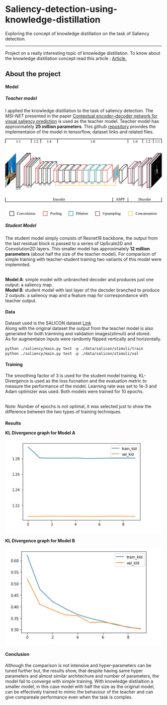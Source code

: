 # Saliency-detection-using-knowledge-distillation
Exploring the concept of knowledge distillation on the task of Saliency detection. 
<hr/>

<p>
Project on a really interesting topic of knowledge distillation. To know about the knowledge distillation concept read this article : <a href="https://towardsdatascience.com/knowledge-distillation-simplified-dd4973dbc764">
Article.</a>
</p>

<h2> About the project </h2>

<h4> Model </h4>

<h5>Teacher model</h5>
<p>
I applied the knowledge distillation to the task of saliency detection. The <i>MSI-NET</i> presented in the paper <a href="https://www.sciencedirect.com/science/article/pii/S0893608020301660">
Contextual encoder–decoder network for visual saliency prediction</a> is used as the teacher model. Teacher model has approximately <b>25 million parameters</b>.
This github <a href="https://github.com/alexanderkroner/saliency">repository</a> provides the implementaion of the model in tensorflow, dataset links and related files. 
</p>
<img src="https://github.com/manastahir/Saliency-detection-using-knowledge-distillation/blob/master/images/teacher%20model.jpg">

<h5>Student Model</h5>
</p>
The student model simply consists of Resnet18 backbone, the output from the last residual block is passed to a series of UpScale2D and Convolution2D layers. This smaller model has
approximately <b>12 million parameters</b> (about half the size of the teacher model). For comparison of simple training with teacher-student training two variants of this model were implemnted. <br/><br/>

<b>Model A</b>: simple model with unbranched decoder and produces just one output: a saliency map. <br/>
<b>Model B</b>: student model with last layer of the decoder branched to produce 2 outputs: a saliency map and a feature map for correspondance with teacher output.<br/>
</p>


<h4>Data</h4>
<p>
Dataset used is the SALICON dataset <a href="http://salicon.net/download/">Link</a><br/>
Along with the original dataset the output from the teacher model is also generated for both trainining and validation images(stimuli) and stored.<br/>
As for augmentaion inputs were randomly flipped vertically and horizontally.
</p>

```shell
python ./saliency/main.py test -p ./data/salicon/stimuli/train
python ./saliency/main.py test -p ./data/salicon/stimuli/val
```

<h4>Training</h4>
<p>
The smoothing factor of 3 is used for the student model training. KL-Divergence is used as the loss fucnation and the evaluation metric to measure the performance of the model. Learning rate was set to 1e-3 and Adam optimizer was used. Both models were trained for 10 epochs. </br></br>
  
 Note: Number of epochs is not optimal, it was selected just to show the difference between the two types of training techniques. 
 </p>
 
 <h4>Results</4>
 <p>KL Divergence graph for Model A</p>
 <img src="https://github.com/manastahir/Saliency-detection-using-knowledge-distillation/blob/master/images/without%20kd.jpg">
 
 <p>KL Divergence graph for Model B</p>
 <img src="https://github.com/manastahir/Saliency-detection-using-knowledge-distillation/blob/master/images/with%20kd.jpg">
 
 <h4>Conclusion</h4>
 <p>
Although the comparison is not intensive and hyper-parameters can be tuned further but, the results show, that despite having same hyper parameters and almost similar architechure    and number of parameters, the model fail to converge with simple training. With knowledge distilaltion a smaller model, in this case model with half the size as the original model, can be effectively trained to mimic the behaviour of the teacher and can give compareale performance even when the task is complex.
  </p>
  
 
